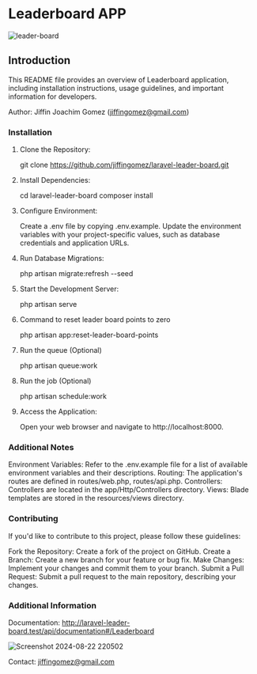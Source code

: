 # Leaderboard APP

![leader-board](https://github.com/user-attachments/assets/80d8a119-5814-4025-ad7c-0e0b29b7defe)

## Introduction
This README file provides an overview of Leaderboard application, including installation instructions, usage guidelines, and important information for developers.

Author: Jiffin Joachim Gomez (jiffingomez@gmail.com)

### Installation
1. Clone the Repository:
  

    git clone
    https://github.com/jiffingomez/laravel-leader-board.git
    

2. Install Dependencies:  
  

    cd laravel-leader-board
    composer install

3. Configure Environment:
   

    Create a .env file by copying .env.example.
    Update the environment variables with your project-specific values, such as database credentials and application URLs.  
  

4. Run Database Migrations:  
  
  
    php artisan migrate:refresh --seed

5. Start the Development Server:
  

    php artisan serve
6. Command to reset leader board points to zero
  

    php artisan app:reset-leader-board-points

7. Run the queue (Optional)
  

    php artisan queue:work

8. Run the job (Optional)
  

    php artisan schedule:work
6. Access the Application:
  

    Open your web browser and navigate to http://localhost:8000.

### Additional Notes
Environment Variables: Refer to the .env.example file for a list of available environment variables and their descriptions.
Routing: The application's routes are defined in routes/web.php, routes/api.php.
Controllers: Controllers are located in the app/Http/Controllers directory.
Views: Blade templates are stored in the resources/views directory.

### Contributing
If you'd like to contribute to this project, please follow these guidelines:

Fork the Repository: Create a fork of the project on GitHub.
Create a Branch: Create a new branch for your feature or bug fix.
Make Changes: Implement your changes and commit them to your branch.
Submit a Pull Request: Submit a pull request to the main repository, describing your changes.


### Additional Information
Documentation: http://laravel-leader-board.test/api/documentation#/Leaderboard  

  ![Screenshot 2024-08-22 220502](https://github.com/user-attachments/assets/37463975-0002-47db-8cb1-e081e230becf)


Contact: jiffingomez@gmail.com
